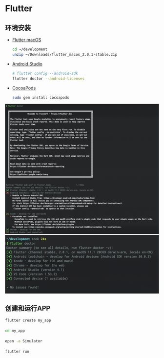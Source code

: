 # Flutter

## 环境安装

* [Flutter macOS](https://flutter.dev/docs/get-started/install/macos)

  ```bash
  cd ~/development
  unzip ~/Downloads/flutter_macos_2.0.1-stable.zip
  ```

* [Android Studio](https://developer.android.com/studio)

  ```bash
  # flutter config --android-sdk
  flutter doctor --android-licenses
  ```

* [CocoaPods](https://guides.cocoapods.org/using/getting-started.html#installation)

  ```bash
  sudo gem install cocoapods
  ```

![flutter doctor](./img/get_start-flutter-doctor.png)
![flutter doctor ok](./img/get_start-flutter-doctor-ok.png)

## 创建和运行APP

```bash
flutter create my_app

cd my_app

open -a Simulator

flutter run
```
